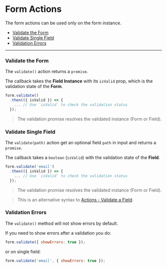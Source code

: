 # Form Actions

The form actions can be used only on the form instance.

* [Validate the Form](#validate-the-form)
* [Validate Single Field](#validate-single-field)
* [Validation Errors](#validation-errors)

---

### Validate the Form

The `validate()` action returns a `promise`.

The callback takes the **Field Instance** with its `isValid` prop, which is the validation state of the **Form**.

```javascript
form.validate()
  .then(({ isValid }) => {
    ... // Use `isValid` to check the validation status
  });
```

> The validation promise resolves the validated instance (Form or Field).

### Validate Single Field

The `validate(path)` action get an optional field `path` in input and returns a `promise`.

The callback takes a `boolean` (`isValid`) with the validation state of the **Field**.

```javascript
form.validate('email')
  .then(({ isValid }) => {
    ... // Use `isValid` to check the validation status
  });
```

> The validation promise resolves the validated instance (Form or Field).

> This is an alternative syntax to [Actions - Validate a Field](https://foxhound87.github.io/mobx-react-form/docs/actions/shared.html#validate-a-field).

### Validation Errors

The `validate()` method will not show errors by default.

If you need to show errors after a validation you do:

```javascript
form.validate({ showErrors: true });
```

or on single field:

```javascript
form.validate('email', { showErrors: true });
```
